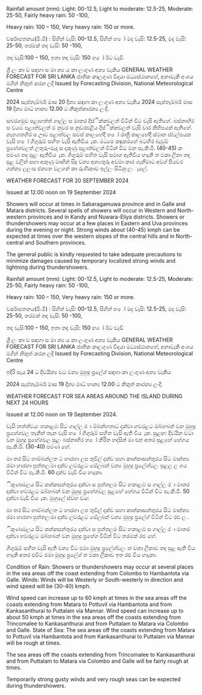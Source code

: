 Rainfall amount (mm): Light: 00-12.5, Light to moderate: 12.5-25, Moderate: 25-50, Fairly heavy rain: 50 -100,

Heavy rain: 100 – 150, Very heavy rain: 150 or more.

වර්ෂාපතනය(මි.මී) : සිහින් වැසි: 00-12.5, සිහින් හ ෝ මද වැසි: 12.5-25, මද වැසි: 25-50, තරමක් තද වැසි: 50 -100,

තද වැසි:100 – 150, ඉතා තද වැසි: 150 හ ෝ ඊට වැඩි

ශ්‍රී ලං කා ව සඳහා ස මා න්‍ය ය කා ලංගුණ අන්‍ය වැකිය GENERAL WEATHER FORECAST FOR SRI LANKA ජාතික කාලගුණ විදයා මධ්‍යස්ථානහේ, අනාවැකි අංශය මගින් නිකුත් කරන ලදි Issued by Forecasting Division, National Meteorological Centre

2024 සැප්තැම්බර් මාස 20 දින්‍ය සඳහා කා ලංගුණ අන්‍ය වැකිය 2024 සැප්තැම්බර් මාස 19 දින්‍ය මාධ්‍ හාන්‍ය 12.00 ට නිකුත්කාරන්‍ය ලංදි.

සබරගමුව පළාහත්ත් ගාල්ල ස මාතර දිස්ික්කවලත් විටින් විට වැසි ඇතිහේ. බස්නාහිර ස වයඹ පළාත්වලත් ම නුවර ස නුවරඑළිය දිස්ික්කවලත් වැසි වාර කිහිපයක් ඇතිහේ. නැහගනහිර ස ඌව පළාත්වල සවස් කාලහේදී හ ෝ රාත්‍රී කාලහේදී ස්ථාන ස්වල්පයක වැසි හ ෝ ගිගුරුම් සහිත වැසි ඇතිවිය ැක. මධ්‍යම කඳුකරහේ බටහිර බැවුම් ප්‍රහේශවලත් උතුරු-මැද ස දකුණු පළාත්වලත් විටින් විට මන පැ.කි.මී. (40-45) ක පමණ තද සුළං ඇතිවිය ැක. ගිගුරුම් සහිත වැසි සමාග ඇතිවිය හාැකි ත වකා ලිකා තද සුළ වලින් සහා අකුණු මාඟින් සිදු වන්‍ය අන්‍යතුරු අවමා කාර ගැනීමාට අවශ්‍ පියවර ගන්න්‍ය ලලංස ජන්‍යත වලගන් කා රුණිකාව ඉල්ලං සිටිනු ලංැලේ.

WEATHER FORECAST FOR 20 SEPTEMBER 2024

Issued at 12.00 noon on 19 September 2024

Showers will occur at times in Sabaragamuwa province and in Galle and Matara districts. Several spells of showers will occur in Western and North-western provinces and in Kandy and Nuwara-Eliya districts. Showers or thundershowers may occur at a few places in Eastern and Uva provinces during the evening or night. Strong winds about (40-45) kmph can be expected at times over the western slopes of the central hills and in North-central and Southern provinces.

The general public is kindly requested to take adequate precautions to minimize damages caused by temporary localized strong winds and lightning during thundershowers.

Rainfall amount (mm): Light: 00-12.5, Light to moderate: 12.5-25, Moderate: 25-50, Fairly heavy rain: 50 -100,

Heavy rain: 100 – 150, Very heavy rain: 150 or more.

වර්ෂාපතනය(මි.මී) : සිහින් වැසි: 00-12.5, සිහින් හ ෝ මද වැසි: 12.5-25, මද වැසි: 25-50, තරමක් තද වැසි: 50 -100,

තද වැසි:100 – 150, ඉතා තද වැසි: 150 හ ෝ ඊට වැඩි

ශ්‍රී ලං කා ව සඳහා ස මා න්‍ය ය කා ලංගුණ අන්‍ය වැකිය GENERAL WEATHER FORECAST FOR SRI LANKA ජාතික කාලගුණ විදයා මධ්‍යස්ථානහේ, අනාවැකි අංශය මගින් නිකුත් කරන ලදි Issued by Forecasting Division, National Meteorological Centre

ඉදිරි පැය 24 ට දිවයින්‍ය වට වන්‍ය මුහුදු ප්‍රලේශ්‍ සඳහා කා ලංගුණ අන්‍ය වැකිය

2024 සැප්තැම්බර් මාස 19 දින්‍ය මාධ්‍ හාන්‍ය 12.00 ට නිකුත් කාරන්‍ය ලංදි.

WEATHER FORECAST FOR SEA AREAS AROUND THE ISLAND DURING NEXT 24 HOURS

Issued at 12.00 noon on 19 September 2024.

වැසි තත්ත්වය: හකාළඹ සිට ගාල්ල ර ා ම්බන්හතාට දක්වා හවරළට ඔබ්හබන් වන මුහුදු ප්‍රහේශවල තැනින් තැන වැසි හ ෝ ගිගුරුම් සහිත වැසි ඇති විය ැක. සුළඟ: දිවයින වටා වන මුහුදු ප්‍රහේශවල සුළං බස්නාහිර හ ෝ නිරිත හදසින් මා එන අතර සුළහේ හේගය පැ.කි.මී. (30-40) පමණ හේ.

මා තර සිට හාම්බන්ලත ට හාරහා ලප තුවිල් දක්ව සහා කාන්කාසන්තුරය සිට මාන්න්‍ය රමා හාරහා පුත්තලංමා දක්ව ලවරළට ඔේලබන් වන්‍ය මුහුදු ප්‍රලේශ්‍වලං සුළල ල ගය විටින් විට පැ.කි.මී. 60 දක්ව වැඩි විය හාැකා.

ිකුණාමලය සිට කන්කසන්තුරය දක්වා ස පුත්තලම සිට හකාළඹ ස ගාල්ල ර ා මාතර දක්වා හවරළට ඔබ්හබන් වන මුහුදු ප්‍රහේශවල සුළහේ හේගය විටින් විට පැ.කි.මී. 50 දක්වා වැඩි විය ැක. මුහුලේ ස්වභ වය:

මා තර සිට හාම්බන්ලත ට හාරහා ලප තුවිල් දක්ව සහා කාන්කාසන්තුරය සිට මාන්න්‍ය රමා හාරහා පුත්තලංමා දක්ව ලවරළට ඔේලබන් වන්‍ය මුහුදු ප්‍රලේශ්‍ විටින් විට රළු ල .

ිකුණාමලය සිට කන්කසන්තුරය දක්වා ස පුත්තලම සිට හකාළඹ ස ගාල්ල ර ා මාතර දක්වා හවරළට ඔබ්හබන් වන මුහුදු ප්‍රහේශ විටින් විට තරමක් රළු හේ.

ගිගුරුම් සහිත වැසි ඇති වන්‍ය විට එමා මුහුදු ප්‍රලේශ්‍වලං ත වකා ලිකාව තද සුළ ඇති විය හාැකි අතර එවිට එමා මුහුදු ප්‍රලේශ්‍ ත වකා ලිකාව ඉත රළු විය හාැකා.

Condition of Rain: Showers or thundershowers may occur at several places in the sea areas off the coast extending from Colombo to Hambantota via Galle. Winds: Winds will be Westerly or South-westerly in direction and wind speed will be (30-40) kmph.

Wind speed can increase up to 60 kmph at times in the sea areas off the coasts extending from Matara to Pottuvil via Hambantota and from Kankasanthurai to Puttalam via Mannar. Wind speed can increase up to about 50 kmph at times in the sea areas off the coasts extending from Trincomalee to Kankasanthurai and from Puttalam to Matara via Colombo and Galle. State of Sea: The sea areas off the coasts extending from Matara to Pottuvil via Hambantota and from Kankasanthurai to Puttalam via Mannar will be rough at times.

The sea areas off the coasts extending from Trincomalee to Kankasanthurai and from Puttalam to Matara via Colombo and Galle will be fairly rough at times.

Temporarily strong gusty winds and very rough seas can be expected during thundershowers.
